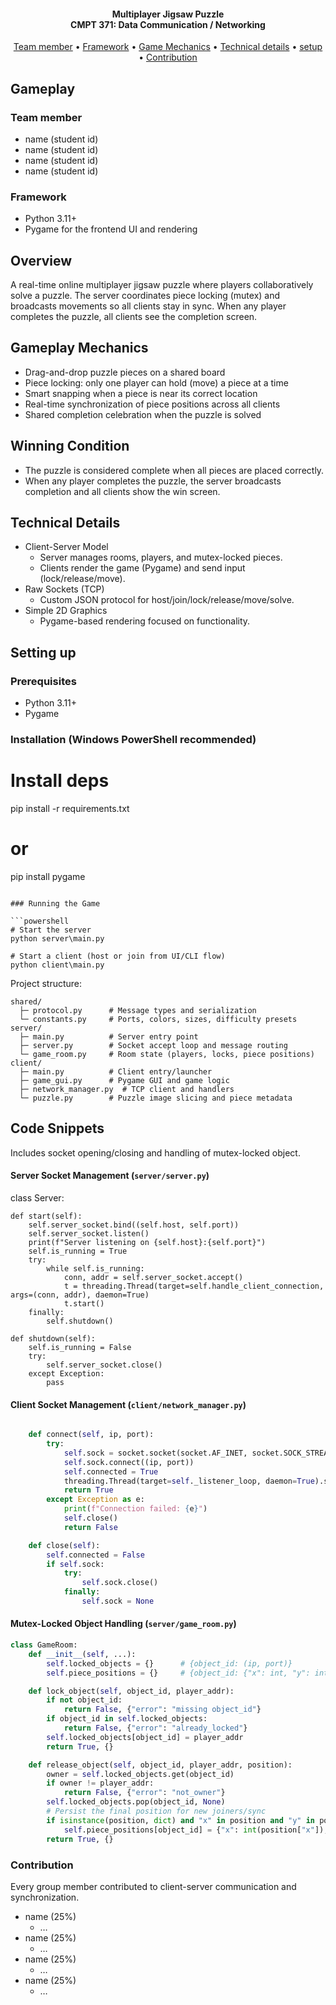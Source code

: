 <h4 align="center">
    Multiplayer Jigsaw Puzzle <br>
    CMPT 371: Data Communication / Networking
    <div align="center">
</h4>

<p align="center">
    <a href="#team-member">Team member</a> •
    <a href="#framework">Framework</a> •
    <a href="#gameplay-mechanics">Game Mechanics</a> •
    <a href="#technical-details">Technical details</a> •
    <a href="#setting-up">setup</a> •
    <a href="#contribution">Contribution</a>
</p>

## Gameplay

<!-- [Game Demo](https://www.youtube.com/your-demo-link) -->

### Team member

- name (student id)
- name (student id)
- name (student id)
- name (student id)

### Framework

- Python 3.11+
- Pygame for the frontend UI and rendering

## Overview

A real-time online multiplayer jigsaw puzzle where players collaboratively solve a puzzle. The server coordinates piece locking (mutex) and broadcasts movements so all clients stay in sync. When any player completes the puzzle, all clients see the completion screen.

## Gameplay Mechanics

- Drag-and-drop puzzle pieces on a shared board
- Piece locking: only one player can hold (move) a piece at a time
- Smart snapping when a piece is near its correct location
- Real-time synchronization of piece positions across all clients
- Shared completion celebration when the puzzle is solved

## Winning Condition

- The puzzle is considered complete when all pieces are placed correctly.
- When any player completes the puzzle, the server broadcasts completion and all clients show the win screen.

## Technical Details

- Client-Server Model
  - Server manages rooms, players, and mutex-locked pieces.
  - Clients render the game (Pygame) and send input (lock/release/move).
- Raw Sockets (TCP)
  - Custom JSON protocol for host/join/lock/release/move/solve.
- Simple 2D Graphics
  - Pygame-based rendering focused on functionality.

## Setting up

### Prerequisites

- Python 3.11+
- Pygame

### Installation (Windows PowerShell recommended)

# Install deps

pip install -r requirements.txt

# or

pip install pygame

````

### Running the Game

```powershell
# Start the server
python server\main.py

# Start a client (host or join from UI/CLI flow)
python client\main.py
````

Project structure:

```
shared/
  ├─ protocol.py      # Message types and serialization
  └─ constants.py     # Ports, colors, sizes, difficulty presets
server/
  ├─ main.py          # Server entry point
  ├─ server.py        # Socket accept loop and message routing
  └─ game_room.py     # Room state (players, locks, piece positions)
client/
  ├─ main.py          # Client entry/launcher
  ├─ game_gui.py      # Pygame GUI and game logic
  ├─ network_manager.py  # TCP client and handlers
  └─ puzzle.py        # Puzzle image slicing and piece metadata
```

## Code Snippets

Includes socket opening/closing and handling of mutex-locked object.

#### Server Socket Management (`server/server.py`)

class Server:

    def start(self):
        self.server_socket.bind((self.host, self.port))
        self.server_socket.listen()
        print(f"Server listening on {self.host}:{self.port}")
        self.is_running = True
        try:
            while self.is_running:
                conn, addr = self.server_socket.accept()
                t = threading.Thread(target=self.handle_client_connection, args=(conn, addr), daemon=True)
                t.start()
        finally:
            self.shutdown()

    def shutdown(self):
        self.is_running = False
        try:
            self.server_socket.close()
        except Exception:
            pass

#### Client Socket Management (`client/network_manager.py`)

```python

    def connect(self, ip, port):
        try:
            self.sock = socket.socket(socket.AF_INET, socket.SOCK_STREAM)
            self.sock.connect((ip, port))
            self.connected = True
            threading.Thread(target=self._listener_loop, daemon=True).start()
            return True
        except Exception as e:
            print(f"Connection failed: {e}")
            self.close()
            return False

    def close(self):
        self.connected = False
        if self.sock:
            try:
                self.sock.close()
            finally:
                self.sock = None
```

#### Mutex-Locked Object Handling (`server/game_room.py`)

```python
class GameRoom:
    def __init__(self, ...):
        self.locked_objects = {}      # {object_id: (ip, port)}
        self.piece_positions = {}     # {object_id: {"x": int, "y": int}}

    def lock_object(self, object_id, player_addr):
        if not object_id:
            return False, {"error": "missing object_id"}
        if object_id in self.locked_objects:
            return False, {"error": "already_locked"}
        self.locked_objects[object_id] = player_addr
        return True, {}

    def release_object(self, object_id, player_addr, position):
        owner = self.locked_objects.get(object_id)
        if owner != player_addr:
            return False, {"error": "not_owner"}
        self.locked_objects.pop(object_id, None)
        # Persist the final position for new joiners/sync
        if isinstance(position, dict) and "x" in position and "y" in position:
            self.piece_positions[object_id] = {"x": int(position["x"]), "y": int(position["y"])}
        return True, {}
```

### Contribution

Every group member contributed to client-server communication and synchronization.

- name (25%)
  - …
- name (25%)
  - …
- name (25%)
  - …
- name (25%)
  - …
